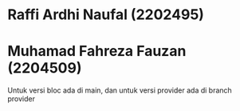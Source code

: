 # Raffi Ardhi Naufal (2202495)
# Muhamad Fahreza Fauzan (2204509)

Untuk versi bloc ada di main, dan untuk versi provider ada di branch provider
